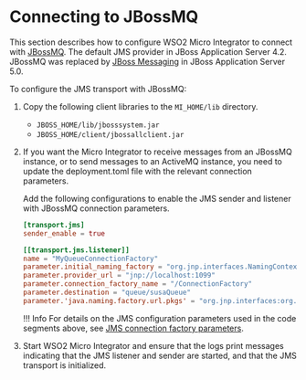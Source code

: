# Connecting to JBossMQ

This section describes how to configure WSO2 Micro Integrator to connect with [JBossMQ](https://developer.jboss.org/docs/DOC-10525). The default JMS provider in JBoss Application Server 4.2. JBossMQ was replaced by [JBoss Messaging](http://www.jboss.org/jbossmessaging) in JBoss Application Server 5.0.

To configure the JMS transport with JBossMQ:

1.  Copy the following client libraries to the `MI_HOME/lib` directory.  
    -   `JBOSS_HOME/lib/jboss­system.jar`
    -   `JBOSS_HOME/client/jbossall­client.jar`

2.  If you want the Micro Integrator to receive messages from an JBossMQ instance, or to send messages to an ActiveMQ instance, you need to update the deployment.toml file with the relevant connection parameters.

    Add the following configurations to enable the JMS sender and listener with JBossMQ connection parameters.
    
    ```toml
    [transport.jms]
    sender_enable = true
    
    [[transport.jms.listener]]
    name = "MyQueueConnectionFactory"
    parameter.initial_naming_factory = "org.jnp.interfaces.NamingContextFactory"
    parameter.provider_url = "jnp://localhost:1099"
    parameter.connection_factory_name = "/ConnectionFactory"
    parameter.destination = "queue/susaQueue"
    parameter.'java.naming.factory.url.pkgs' = "org.jnp.interfaces:org.jboss.naming"
    ```
    !!! Info
        For details on the JMS configuration parameters used in the code segments above, see [JMS connection factory parameters]({{base_path}}/reference/config-catalog-mi/#jms-transport-listener-non-blocking-mode).

4.  Start WSO2 Micro Integrator and ensure that the logs print messages indicating that the JMS listener and sender are started, and that the JMS transport is initialized.
